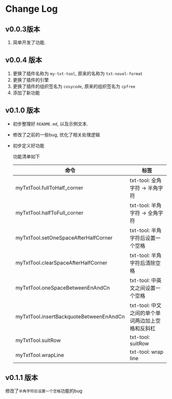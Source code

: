 # Change Log

## v0.0.3版本

1. 简单开发了功能.

## v0.0.4 版本

1. 更换了插件名称为 `my-txt-tool`, 原来的名称为 `txt-novel-format`
2. 更换了插件的引擎
3. 更换了插件的组织签名为 `cosycode`, 原来的组织签名为 `cpfree`
4. 添加了新功能

## v0.1.0 版本

- 初步整理好 `README.md`, 以及示例文本.
- 修改了之前的一些bug, 优化了相关处理逻辑
- 初步定义好功能

   功能清单如下

   | 命令                                    | 标签                                             |
   | --------------------------------------- | ------------------------------------------------ |
   | myTxtTool.fullToHalf_corner             | txt-tool: 全角字符 -> 半角字符                   |
   | myTxtTool.halfToFull_corner             | txt-tool: 半角字符 -> 全角字符                   |
   | myTxtTool.setOneSpaceAfterHalfCorner    | txt-tool: 半角字符后设置一个空格                 |
   | myTxtTool.clearSpaceAfterHalfCorner     | txt-tool: 半角字符后清除空格                     |
   | myTxtTool.oneSpaceBetweenEnAndCn        | txt-tool: 中英文之间设置一个空格                 |
   | myTxtTool.insertBackquoteBetweenEnAndCn | txt-tool: 中文之间的单个单词两边加上空格和反斜杠 |
   | myTxtTool.suitRow                       | txt-tool: suitRow                                |
   | myTxtTool.wrapLine                      | txt-tool: wrap line                              |

## v0.1.1 版本

修改了`半角字符后设置一个空格`功能的bug


